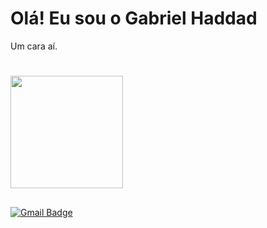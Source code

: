 # Olá! Eu sou o Gabriel Haddad
  Um cara aí.
  #

<div>
  <a href="https://github.com/haddadtheorc">
  <img height="180em" src="https://github-readme-stats.vercel.app/api/top-langs/?username=haddadtheorc&layout=compact&langs_count=6&theme=algolia"/>
</div>
  
  ##
[![Gmail Badge](https://img.shields.io/badge/-ghvieira@inf.ufsm.br-d93025?style=flat-square&logo=Gmail&logoColor=white&link=mailto:-ghvieira@inf.ufsm.br)](mailto:ghvieira@inf.ufsm.br)
